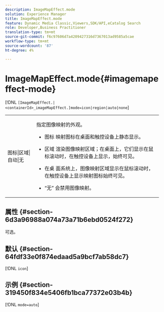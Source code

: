 ```yaml
---
description: ImageMapEffect.mode
solution: Experience Manager
title: ImageMapEffect.mode
feature: Dynamic Media Classic,Viewers,SDK/API,eCatalog Search
role: Developer,Business Practitioner
translation-type: tm+mt
source-git-commit: f6c97606d7a4209427316d7367013ad9585a5cae
workflow-type: tm+mt
source-wordcount: '87'
ht-degree: 4%

---
```



# ImageMapEffect.mode{#imagemapeffect-mode}

[!DNL `[ImageMapEffect.|<containerId>_imageMapEffect.]mode=icon|region|auto|none`]

<table id="table_4A3D7D66D76A403199303155318D0DE1"> 
 <tbody> 
  <tr> 
   <td colname="col1"> <p> <span class="codeph"> 图标|区域|自动|无  </span> </p> </td> 
   <td colname="col2"> <p>指定图像映射的外观。 </p> <p> 
     <ul id="ul_DDA49C152718486E853213E6FC2182B2"> 
      <li id="li_18F86AB4D2F544319CCDF7BE376ABA53"> <p> <span class="codeph"> 图标 </span> 映射图标在桌面和触控设备上静态显示。 </p> </li> 
      <li id="li_F8832681CDD6456E9147A37C99BAFFED"> <p> <span class="codeph"> 区域 </span> 渲染图像映射区域；在桌面上，它们显示在鼠标滚动时，在触控设备上显示，始终可见。 </p> </li> 
      <li id="li_9F7DD686E8104AEB944505363F433C0F"> <p> <span class="codeph"> 在桌 </span> 面系统上，图像映射区域显示在鼠标滚动时，在触控设备上显示映射图标始终可见。 </p> </li> 
      <li id="li_7CB644F3A029480293B46F44FF8D03B6"> <p> <span class="codeph"> “无” </span> 会禁用图像映射。 </p> </li> 
     </ul> </p> </td> 
  </tr> 
 </tbody> 
</table>

## 属性 {#section-6d3a96988a074a73a71b6ebd0524f272}

可选。

## 默认 {#section-64fdf33e0f874edaad5a9bcf7ab58dc7}

[!DNL `icon`]

## 示例 {#section-319450f834e5406fb1bca77372e03b4b}

[!DNL `mode=auto`]
